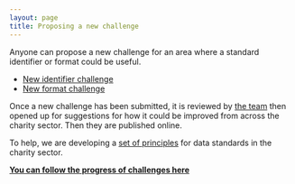 ```yaml
---
layout: page
title: Proposing a new challenge
---
```

Anyone can propose a new challenge for an area where a standard identifier or format could be useful.

* [New identifier challenge](https://github.com/WeTheCatalysts/standards-and-identifiers/issues/new?assignees=&labels=identifier&template=identifier-challenge.md)
* [New format challenge](https://github.com/WeTheCatalysts/standards-and-identifiers/issues/new?assignees=&labels=identifier&template=format-challenge.md)

Once a new challenge has been submitted, it is reviewed by <a href="https://github.com/WeTheCatalysts/formats-and-identifiers/issues/10">the team</a> then opened up for suggestions for how it could be improved from across the charity sector. Then they are published online.

To help, we are developing a [set of principles](principles.md) for data standards in the charity sector.

**[You can follow the progress of challenges here](https://github.com/WeTheCatalysts/standards-and-identifiers/projects/1)**
